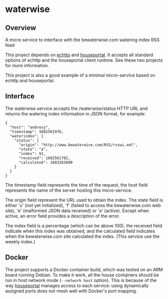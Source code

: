 # waterwise

## Overview

A micro service to interface with the bewaterwise.com watering index RSS feed

This project depends on [echttp](https://github.com/pascal-fb-martin/echttp) and [houseportal](https://github.com/pascal-fb-martin/houseportal). It accepts all standard options of echttp and the houseportal client runtime. See these two projects for more information.

This project is also a good example of a minimal micro-service based on echttp and houseportal.

## Interface

The waterwise service accepts the /waterwise/status HTTP URL and returns the watering index information in JSON format, for example:
```
{
  "host": "andresy",
  "timestamp": 1602561976,
  "waterindex": {
    "status": {
      "origin": "http://www.bewaterwise.com/RSS/rsswi.xml",
      "state": "a",
      "index": 91,
      "received": 1602561782,
      "calculated": 1603263600
    }
  }
}
```
The timestamp field represents the time of the request, the host field represents the name of the server hosting this micro-service.

The origin field represent the URL used to obtain the index. The state field is either 'u' (not yet initialized), 'f' (failed to access the bewaterwise.com web site), 'e' (malformed JSON data received) or 'a' (active). Except when active, an error field provides a description of the error.

The index field is a percentage (which can be above 100), the received field indicate when this index was obtained, and the calculated field indicates when the bewaterwise.com site calculated the index. (This service use the weekly index.)

## Docker

The project supports a Docker container build, which was tested on an ARM board running Debian. To make it work, all the house containers should be run in host network mode (`--network host` option). This is because of the way [houseportal](https://github.com/pascal-fb-martin/houseportal) manages access to each service: using dynamically assigned ports does not mesh well with Docker's port mapping.

